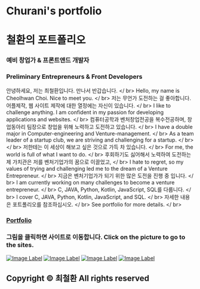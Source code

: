 # Churani's portfolio 
# 철환의 포트폴리오

### 예비 창업가 & 프론트앤드 개발자
### Preliminary Entrepreneurs & Front Developers
안녕하세요, 저는 최철환입니다. 만나서 반갑습니다. </ br>
Hello, my name is Cheolhwan Choi. Nice to meet you. </ br>
저는 무언가 도전하는 걸 좋아합니다. 어플제작, 웹 사이트 제작에 대한 열정에는 자신이 있습니다. </ br>
I like to challenge anything. I am confident in my passion for developing applications and websites. </ br>
컴퓨터공학과 벤처창업전공을 복수전공하며, 창업동아리 팀장으로 창업을 위해 노력하고 도전하고 있습니다. </ br>
I have a double major in Computer-engineering and Venture-management. </ br>
As a team leader of a startup club, we are striving and challenging for a startup. </ br>
</ br>
저한테는 이 세상이 해보고 싶은 것으로 가득 차 있습니다. </ br>
For me, the world is full of what I want to do. </ br>
후회하기도 싫어해서 노력하여 도전하는 제 가치관은 저를 벤처기업가의 꿈으로 이끌었고, </ br>
I hate to regret, so my values of trying and challenging led me to the dream of a Venture Entrepreneur. </ br>
지금은 벤처기업가가 되기 위한 많은 도전을 진행 중 입니다. </ br>
I am currently working on many challenges to become a venture entrepreneur. </ br>
C, JAVA, Python, Kotlin, JavaScript, SQL를 다룹니다. </ br>
I cover C, JAVA, Python, Kotlin, JavaScript, and SQL. </ br>
자세한 내용은 포트폴리오를 참조하십시오. </ br>
See portfolio for more details. </ br>
### [Portfolio](https://cch230.github.io/Churani_portfolio/)


### 그림을 클릭하면 사이트로 이동합니다. Click on the picture to go to the sites.
[![Image Label](https://github.com/cch230/Churani_portfolio/blob/master/images/notion.png)](https://www.notion.so/puffinable/b92735dec5584b2d91ed8ac6c4737648)    [![Image Label]( https://github.com/cch230/Churani_portfolio/blob/master/images/git.png)](https://github.com/cch230)    [![Image Label](https://github.com/cch230/Churani_portfolio/blob/master/images/insta.png)](https://www.instagram.com/puffinable.official/)    [![Image Label](https://github.com/cch230/Churani_portfolio/blob/master/images/mail.png)](mailto:cch01024857239@gmail.com)

## Copyright © 최철환 All rights reserved
